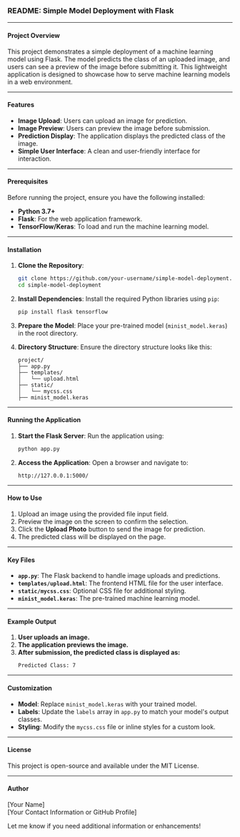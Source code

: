 ### README: Simple Model Deployment with Flask

---

#### Project Overview

This project demonstrates a simple deployment of a machine learning model using Flask. The model predicts the class of an uploaded image, and users can see a preview of the image before submitting it. This lightweight application is designed to showcase how to serve machine learning models in a web environment.

---

#### Features

- **Image Upload**: Users can upload an image for prediction.
- **Image Preview**: Users can preview the image before submission.
- **Prediction Display**: The application displays the predicted class of the image.
- **Simple User Interface**: A clean and user-friendly interface for interaction.

---

#### Prerequisites

Before running the project, ensure you have the following installed:

- **Python 3.7+**
- **Flask**: For the web application framework.
- **TensorFlow/Keras**: To load and run the machine learning model.

---

#### Installation

1. **Clone the Repository**:
   ```bash
   git clone https://github.com/your-username/simple-model-deployment.git
   cd simple-model-deployment
   ```

2. **Install Dependencies**:
   Install the required Python libraries using `pip`:
   ```bash
   pip install flask tensorflow
   ```

3. **Prepare the Model**:
   Place your pre-trained model (`minist_model.keras`) in the root directory.

4. **Directory Structure**:
   Ensure the directory structure looks like this:
   ```
   project/
   ├── app.py
   ├── templates/
   │   └── upload.html
   ├── static/
   │   └── mycss.css
   ├── minist_model.keras
   ```

---

#### Running the Application

1. **Start the Flask Server**:
   Run the application using:
   ```bash
   python app.py
   ```

2. **Access the Application**:
   Open a browser and navigate to:
   ```
   http://127.0.0.1:5000/
   ```

---

#### How to Use

1. Upload an image using the provided file input field.
2. Preview the image on the screen to confirm the selection.
3. Click the **Upload Photo** button to send the image for prediction.
4. The predicted class will be displayed on the page.

---

#### Key Files

- **`app.py`**: The Flask backend to handle image uploads and predictions.
- **`templates/upload.html`**: The frontend HTML file for the user interface.
- **`static/mycss.css`**: Optional CSS file for additional styling.
- **`minist_model.keras`**: The pre-trained machine learning model.

---

#### Example Output

1. **User uploads an image.**
2. **The application previews the image.**
3. **After submission, the predicted class is displayed as:**
   ```
   Predicted Class: 7
   ```

---

#### Customization

- **Model**: Replace `minist_model.keras` with your trained model.
- **Labels**: Update the `labels` array in `app.py` to match your model's output classes.
- **Styling**: Modify the `mycss.css` file or inline styles for a custom look.

---

#### License

This project is open-source and available under the MIT License.

---

#### Author

[Your Name]  
[Your Contact Information or GitHub Profile]  

Let me know if you need additional information or enhancements!